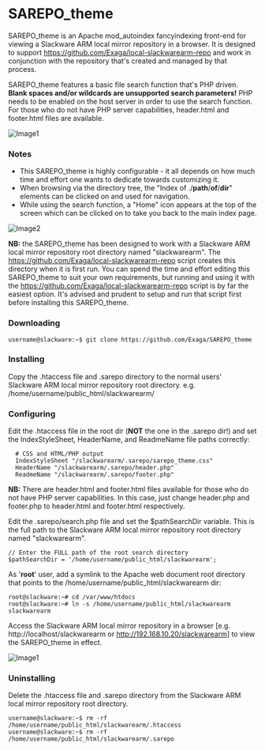 # SAREPO_theme
SAREPO_theme is an Apache mod_autoindex fancyindexing front-end for viewing a Slackware ARM local mirror repository in a browser. It is designed to support https://github.com/Exaga/local-slackwarearm-repo and work in conjunction with the repository that's created and managed by that process.

SAREPO_theme features a basic file search function that's PHP driven. **Blank spaces and/or wildcards are unsupported search parameters!** PHP needs to be enabled on the host server in order to use the search function. For those who do not have PHP server capabilities, header.html and footer.html files are available.

![Image1](https://user-images.githubusercontent.com/19157861/189742610-ed412292-0a20-465a-9e56-9b4cfcf760d6.jpg)

### Notes ###
* This SAREPO_theme is highly configurable - it all depends on how much time and effort one wants to dedicate towards customizing it.
* When browsing via the directory tree, the "Index of ./**path**/**of**/**dir**" elements can be clicked on and used for navigation.
* While using the search function, a "Home" icon appears at the top of the screen which can be clicked on to take you back to the main index page.

![Image2](https://user-images.githubusercontent.com/19157861/189724616-551b75b5-cb33-49cc-86dd-71eadfb69298.jpg)

**NB:** the SAREPO_theme has been designed to work with a Slackware ARM local mirror repository root directory named "slackwarearm". The  https://github.com/Exaga/local-slackwarearm-repo script creates this directory when it is first run. You can spend the time and effort editing this SAREPO_theme to suit your own requirements, but running and using it with the https://github.com/Exaga/local-slackwarearm-repo script is by far the easiest option. It's advised and prudent to setup and run that script first before installing this SAREPO_theme.

### Downloading ###
```
username@slackware:~$ git clone https://github.com/Exaga/SAREPO_theme
```

### Installing ###
Copy the .htaccess file and .sarepo directory to the normal users' Slackware ARM local mirror repository root directory. e.g. /home/username/public_html/slackwarearm/

### Configuring ###
Edit the .htaccess file in the root dir (**NOT** the one in the .sarepo dir!) and set the IndexStyleSheet, HeaderName, and ReadmeName file paths correctly:
```
  # CSS and HTML/PHP output 
  IndexStyleSheet "/slackwarearm/.sarepo/sarepo_theme.css"  
  HeaderName "/slackwarearm/.sarepo/header.php"
  ReadmeName "/slackwarearm/.sarepo/footer.php"
```
**NB:** There are header.html and footer.html files available for those who do not have PHP server capabilities. In this case, just change header.php and footer.php to header.html and footer.html respectively.

Edit the .sarepo/search.php file and set the $pathSearchDir variable. This is the full path to the Slackware ARM local mirror repository root directory named "slackwarearm".
```
// Enter the FULL path of the root search directory
$pathSearchDir = '/home/username/public_html/slackwarearm';
```


As '**root**' user, add a symlink to the Apache web document root directory that points to the /home/username/public_html/slackwarearm dir:
```
root@slackware:~# cd /var/www/htdocs 
root@slackware:~# ln -s /home/username/public_html/slackwarearm slackwarearm
```

Access the Slackware ARM local mirror repository in a browser [e.g. http://localhost/slackwarearm or http://192.168.10.20/slackwarearm] to view the SAREPO_theme in effect.

![Image1](https://user-images.githubusercontent.com/19157861/189724543-b48a258d-36a0-4fe6-b00d-4fcea33aeeec.jpg)


### Uninstalling ###
Delete the .htaccess file and .sarepo directory from the Slackware ARM local mirror repository root directory.
```
username@slackware:~$ rm -rf /home/username/public_html/slackwarearm/.htaccess
username@slackware:~$ rm -rf /home/username/public_html/slackwarearm/.sarepo
```


